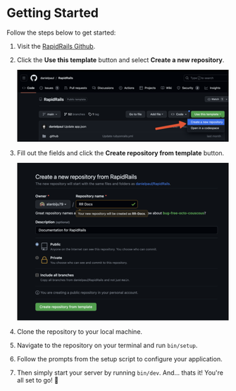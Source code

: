# Getting Started

Follow the steps below to get started:

1. Visit the [RapidRails Github](https://github.com/danielpaul/RapidRails).

2. Click the **Use this template** button and select **Create a new repository**.

    ![Use template](use_template.png)

3. Fill out the fields and click the **Create repository from template** button.

    ![Use template](create_repo.png)

4. Clone the repository to your local machine.

5. Navigate to the repository on your terminal and run `bin/setup`.

6. Follow the prompts from the setup script to configure your application.

7. Then simply start your server by running `bin/dev`. 
   And... thats it! You're all set to go! 🎉
